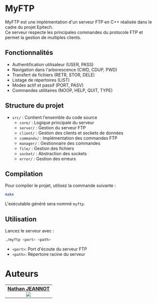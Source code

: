 # MyFTP

MyFTP est une implémentation d'un serveur FTP en C++ réalisée dans le cadre du projet Epitech.  
Ce serveur respecte les principales commandes du protocole FTP et permet la gestion de multiples clients.

## Fonctionnalités

- Authentification utilisateur (USER, PASS)
- Navigation dans l'arborescence (CWD, CDUP, PWD)
- Transfert de fichiers (RETR, STOR, DELE)
- Listage de répertoires (LIST)
- Modes actif et passif (PORT, PASV)
- Commandes utilitaires (NOOP, HELP, QUIT, TYPE)

## Structure du projet

- `src/` : Contient l'ensemble du code source
    - `core/` : Logique principale du serveur
    - `server/` : Gestion du serveur FTP
    - `client/` : Gestion des clients et sockets de données
    - `commands/` : Implémentation des commandes FTP
    - `manager/` : Gestionnaire des commandes
    - `file/` : Gestion des fichiers
    - `socket/` : Abstraction des sockets
    - `error/` : Gestion des erreurs

## Compilation

Pour compiler le projet, utilisez la commande suivante :

```sh
make
```
L'exécutable généré sera nommé `myftp`.

## Utilisation
Lancez le serveur avec :
```sh
./myftp <port> <path>
```
- `<port>`: Port d'écoute du serveur FTP
- `<path>`: Répertoire racine du serveur

# Auteurs
|                                                                                                                                    |
|:----------------------------------------------------------------------------------------------------------------------------------:|
| <a href="https://github.com/nl1x">**Nathan JEANNOT** <br><img src="https://avatars.githubusercontent.com/u/83085376?s=128&v4"></a> |
